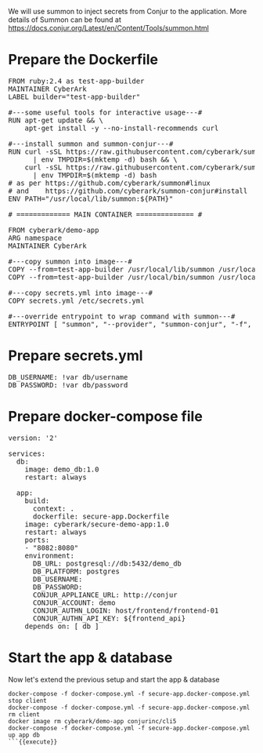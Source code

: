 
We will use summon to inject secrets from Conjur to the application.
More details of Summon can be found at https://docs.conjur.org/Latest/en/Content/Tools/summon.html

# Prepare the Dockerfile
<pre class="file" data-filename="secure-app.Dockerfile" data-target="replace">FROM ruby:2.4 as test-app-builder
MAINTAINER CyberArk
LABEL builder="test-app-builder"

#---some useful tools for interactive usage---#
RUN apt-get update && \
    apt-get install -y --no-install-recommends curl

#---install summon and summon-conjur---#
RUN curl -sSL https://raw.githubusercontent.com/cyberark/summon/master/install.sh \
      | env TMPDIR=$(mktemp -d) bash && \
    curl -sSL https://raw.githubusercontent.com/cyberark/summon-conjur/master/install.sh \
      | env TMPDIR=$(mktemp -d) bash
# as per https://github.com/cyberark/summon#linux
# and    https://github.com/cyberark/summon-conjur#install
ENV PATH="/usr/local/lib/summon:${PATH}"

# ============= MAIN CONTAINER ============== #

FROM cyberark/demo-app
ARG namespace
MAINTAINER CyberArk

#---copy summon into image---#
COPY --from=test-app-builder /usr/local/lib/summon /usr/local/lib/summon
COPY --from=test-app-builder /usr/local/bin/summon /usr/local/bin/summon

#---copy secrets.yml into image---#
COPY secrets.yml /etc/secrets.yml

#---override entrypoint to wrap command with summon---#
ENTRYPOINT [ "summon", "--provider", "summon-conjur", "-f", "/etc/secrets.yml", "java", "-jar", "/app.jar"]
</pre>

# Prepare secrets.yml
<pre class="file" data-filename="secrets.yml" data-target="replace">DB_USERNAME: !var db/username
DB_PASSWORD: !var db/password
</pre>

# Prepare docker-compose file

<pre class="file" data-filename="secure-app.docker-compose.yml" data-target="replace">version: '2'

services:
  db:
    image: demo_db:1.0
    restart: always

  app:
    build:
      context: .
      dockerfile: secure-app.Dockerfile
    image: cyberark/secure-demo-app:1.0
    restart: always
    ports:
    - "8082:8080"
    environment:
      DB_URL: postgresql://db:5432/demo_db
      DB_PLATFORM: postgres
      DB_USERNAME: 
      DB_PASSWORD:  
      CONJUR_APPLIANCE_URL: http://conjur 
      CONJUR_ACCOUNT: demo
      CONJUR_AUTHN_LOGIN: host/frontend/frontend-01
      CONJUR_AUTHN_API_KEY: ${frontend_api}
    depends_on: [ db ]
</pre>

# Start the app & database

Now let's extend the previous setup and start the app & database
```
docker-compose -f docker-compose.yml -f secure-app.docker-compose.yml stop client
docker-compose -f docker-compose.yml -f secure-app.docker-compose.yml rm client
docker image rm cyberark/demo-app conjurinc/cli5 
docker-compose -f docker-compose.yml -f secure-app.docker-compose.yml up app db
```{{execute}}



